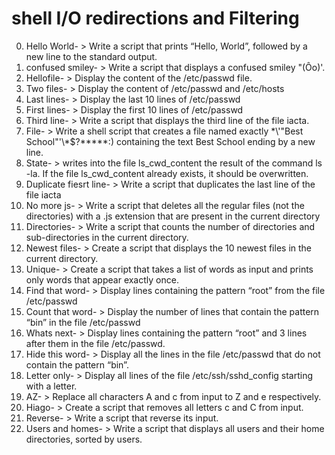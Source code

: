 # shell I/O redirections and Filtering
0. Hello World- > Write a script that prints “Hello, World”, followed by a new line to the standard output.
1. confused smiley- > Write a script that displays a confused smiley "(Ôo)'.
2. Hellofile- > Display the content of the /etc/passwd file.
3. Two files- > Display the content of /etc/passwd and /etc/hosts
4. Last lines- > Display the last 10 lines of /etc/passwd
5. First lines- > Display the first 10 lines of /etc/passwd
6. Third line- > Write a script that displays the third line of the file iacta.
7. File- > Write a shell script that creates a file named exactly \*\\'"Best School"\'\\*$\?\*\*\*\*\*:) containing the text Best School ending by a new line.
8. State- > writes into the file ls_cwd_content the result of the command ls -la. If the file ls_cwd_content already exists, it should be overwritten.
9. Duplicate fiesrt line- > Write a script that duplicates the last line of the file iacta
10. No more js- > Write a script that deletes all the regular files (not the directories) with a .js extension that are present in the current directory
11. Directories- > Write a script that counts the number of directories and sub-directories in the current directory.
12. Newest files- > Create a script that displays the 10 newest files in the current directory.
13. Unique- > Create a script that takes a list of words as input and prints only words that appear exactly once.
14. Find that word- > Display lines containing the pattern “root” from the file /etc/passwd
15. Count that word- > Display the number of lines that contain the pattern “bin” in the file /etc/passwd
16. Whats next- > Display lines containing the pattern “root” and 3 lines after them in the file /etc/passwd.
17. Hide this word- > Display all the lines in the file /etc/passwd that do not contain the pattern “bin”.
18. Letter only- > Display all lines of the file /etc/ssh/sshd_config starting with a letter.
19. AZ- > Replace all characters A and c from input to Z and e respectively.
20. Hiago- > Create a script that removes all letters c and C from input.
21. Reverse- > Write a script that reverse its input.
22. Users and homes- > Write a script that displays all users and their home directories, sorted by users.
